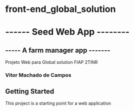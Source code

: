 # front-end_global_solution

# ------ Seed Web App --------
## ----- A farm manager app -------

 Projeto Web para Global solution FIAP 2TINR

### Vitor Machado de Campos

## Getting Started

This project is a starting point for a web application
